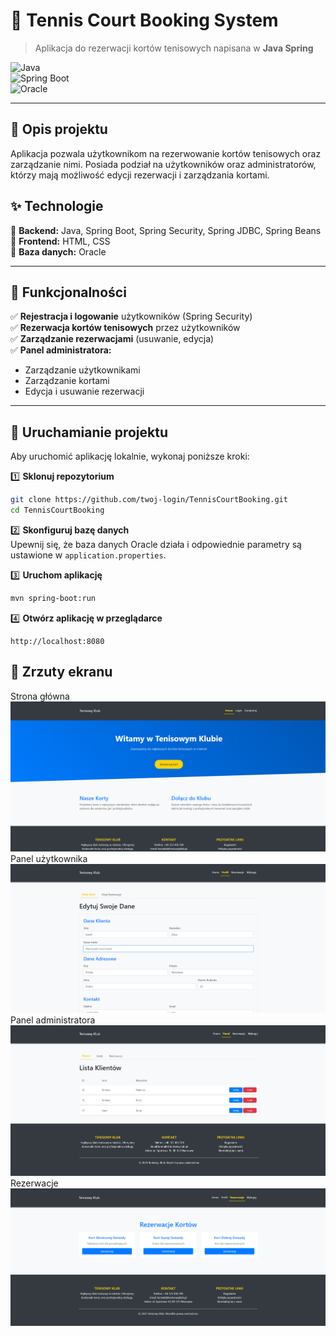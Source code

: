 # 🎾 **Tennis Court Booking System**  
> Aplikacja do rezerwacji kortów tenisowych napisana w **Java Spring**  

![Java](https://img.shields.io/badge/Java-ED8B00?style=for-the-badge&logo=java&logoColor=white)  
![Spring Boot](https://img.shields.io/badge/Spring%20Boot-6DB33F?style=for-the-badge&logo=spring-boot&logoColor=white)  
![Oracle](https://img.shields.io/badge/Oracle-CC2927?style=for-the-badge&logo=oracle&logoColor=white)  

---

## 📌 **Opis projektu**  
Aplikacja pozwala użytkownikom na rezerwowanie kortów tenisowych oraz zarządzanie nimi. Posiada podział na użytkowników oraz administratorów, którzy mają możliwość edycji rezerwacji i zarządzania kortami.  

## ✨ **Technologie**  
🔹 **Backend:** Java, Spring Boot, Spring Security, Spring JDBC, Spring Beans  
🔹 **Frontend:** HTML, CSS  
🔹 **Baza danych:** Oracle  

---

## 🚀 **Funkcjonalności**  
✅ **Rejestracja i logowanie** użytkowników (Spring Security)  
✅ **Rezerwacja kortów tenisowych** przez użytkowników  
✅ **Zarządzanie rezerwacjami** (usuwanie, edycja)  
✅ **Panel administratora:**  
   - Zarządzanie użytkownikami  
   - Zarządzanie kortami  
   - Edycja i usuwanie rezerwacji  

---

## 🔧 **Uruchamianie projektu**  
Aby uruchomić aplikację lokalnie, wykonaj poniższe kroki:  

1️⃣ **Sklonuj repozytorium**  
   ```bash
   git clone https://github.com/twoj-login/TennisCourtBooking.git
   cd TennisCourtBooking
   ```
2️⃣ **Skonfiguruj bazę danych**  
   Upewnij się, że baza danych Oracle działa i odpowiednie parametry są ustawione w `application.properties`.  

3️⃣ **Uruchom aplikację**  
   ```bash
   mvn spring-boot:run
   ```
4️⃣ **Otwórz aplikację w przeglądarce**  
   ```
   http://localhost:8080
   ```

## 📸 **Zrzuty ekranu**  
Strona główna
![Home](./images/main.png)
Panel użytkownika
![User Panel](./images/user.png) 
Panel administratora
![Admin Panel](./images/admin.png) 
Rezerwacje
![Reserwation](./images/reservations.png)
